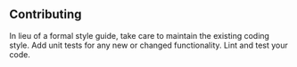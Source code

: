 ## Contributing

In lieu of a formal style guide, take care to maintain the existing coding style. Add unit tests for any new or changed functionality. Lint and test your code.
